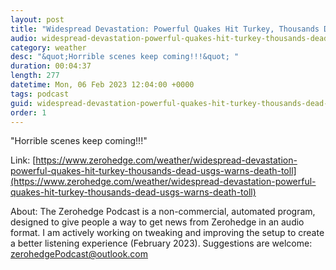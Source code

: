 ```yaml
---
layout: post
title: "Widespread Devastation: Powerful Quakes Hit Turkey, Thousands Dead; USGS Warns Death Toll Could Hit 10,000"
audio: widespread-devastation-powerful-quakes-hit-turkey-thousands-dead-usgs-warns-death-toll-0
category: weather
desc: "&quot;Horrible scenes keep coming!!!&quot; "
duration: 00:04:37
length: 277
datetime: Mon, 06 Feb 2023 12:04:00 +0000
tags: podcast
guid: widespread-devastation-powerful-quakes-hit-turkey-thousands-dead-usgs-warns-death-toll-0
order: 1
---
```

&quot;Horrible scenes keep coming!!!&quot; 

Link: [https://www.zerohedge.com/weather/widespread-devastation-powerful-quakes-hit-turkey-thousands-dead-usgs-warns-death-toll](https://www.zerohedge.com/weather/widespread-devastation-powerful-quakes-hit-turkey-thousands-dead-usgs-warns-death-toll)

About: The Zerohedge Podcast is a non-commercial, automated program, designed to give people a way to get news from Zerohedge in an audio format.  I am actively working on tweaking and improving the setup to create a better listening experience (February 2023).  Suggestions are welcome: [zerohedgePodcast@outlook.com](mailto:zerohedgePodcast@outlook.com)